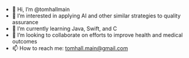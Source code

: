 - 👋 Hi, I’m @tomhallmain
- 👀 I’m interested in applying AI and other similar strategies to quality assurance
- 🌱 I’m currently learning Java, Swift, and C
- 💞️ I’m looking to collaborate on efforts to improve health and medical outcomes
- 📫 How to reach me: tomhall.main@gmail.com

<!---
tomhallmain/tomhallmain is a ✨ special ✨ repository because its `README.md` (this file) appears on your GitHub profile.
You can click the Preview link to take a look at your changes.
--->
